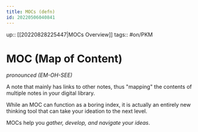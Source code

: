 ```yaml
---
title: MOCs (defn)
id: 20220506040841
---
```

up:: [[20220828225447|MOCs Overview]]
tags:: #on/PKM 

# MOC (Map of Content) 
*pronounced (EM-OH-SEE)*

A note that mainly has links to other notes, thus "mapping" the contents of multiple notes in your digital library.  

While an MOC can function as a boring index, it is actually an entirely new thinking tool that can take your ideation to the next level. 

MOCs help you *gather, develop, and navigate your ideas*.
